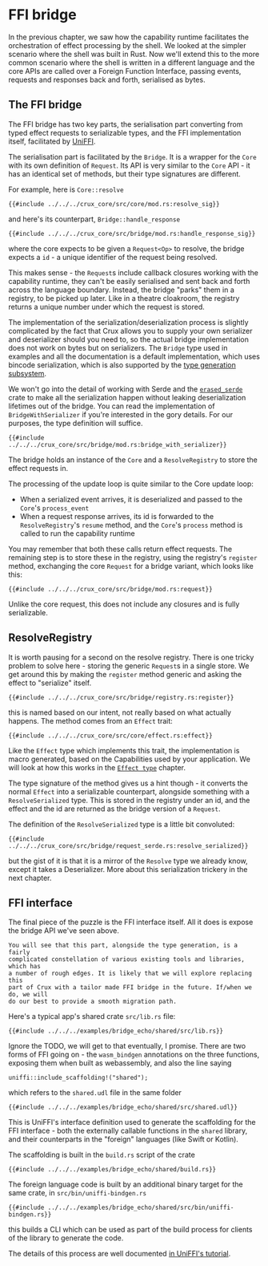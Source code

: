 # FFI bridge

In the previous chapter, we saw how the capability runtime facilitates the
orchestration of effect processing by the shell. We looked at the simpler
scenario where the shell was built in Rust. Now we'll extend this to the more
common scenario where the shell is written in a different language and the core
APIs are called over a Foreign Function Interface, passing events, requests and
responses back and forth, serialised as bytes.

## The FFI bridge

The FFI bridge has two key parts, the serialisation part converting from typed
effect requests to serializable types, and the FFI implementation itself,
facilitated by [UniFFI](https://github.com/mozilla/uniffi-rs).

The serialisation part is facilitated by the `Bridge`. It is a wrapper for the
`Core` with its own definition of `Request`. Its API is very similar to the
`Core` API - it has an identical set of methods, but their type signatures are
different.

For example, here is `Core::resolve`

```rust,no_run,noplayground
{{#include ../../../crux_core/src/core/mod.rs:resolve_sig}}
```

and here's its counterpart, `Bridge::handle_response`

```rust,no_run,noplayground
{{#include ../../../crux_core/src/bridge/mod.rs:handle_response_sig}}
```

where the core expects to be given a `Request<Op>` to resolve, the bridge
expects a `id` - a unique identifier of the request being resolved.

This makes sense - the `Request`s include callback closures working with the
capability runtime, they can't be easily serialised and sent back and forth
across the language boundary. Instead, the bridge "parks" them in a registry, to
be picked up later. Like in a theatre cloakroom, the registry returns a unique
number under which the request is stored.

The implementation of the serialization/deserialization process is slightly
complicated by the fact that Crux allows you to supply your own serializer and
deserializer should you need to, so the actual bridge implementation does not
work on bytes but on serializers. The `Bridge` type used in examples and all the
documentation is a default implementation, which uses bincode serialization,
which is also supported by the [type generation subsystem](./typegen.md).

We won't go into the detail of working with Serde and the
[`erased_serde`](https://docs.rs/erased-serde/) crate to make all the
serialization happen without leaking deserialization lifetimes out of the
bridge. You can read the implementation of `BridgeWithSerializer` if you're
interested in the gory details. For our purposes, the type definition will
suffice.

```rust,no_run,noplayground
{{#include ../../../crux_core/src/bridge/mod.rs:bridge_with_serializer}}
```

The bridge holds an instance of the `Core` and a `ResolveRegistry` to store the
effect requests in.

The processing of the update loop is quite similar to the Core update loop:

- When a serialized event arrives, it is deserialized and passed to the `Core`'s
  `process_event`
- When a request response arrives, its id is forwarded to the
  `ResolveRegistry`'s `resume` method, and the `Core`'s `process` method is
  called to run the capability runtime

You may remember that both these calls return effect requests. The remaining
step is to store these in the registry, using the registry's `register` method,
exchanging the core `Request` for a bridge variant, which looks like this:

```rust,no_run,noplayground
{{#include ../../../crux_core/src/bridge/mod.rs:request}}
```

Unlike the core request, this does not include any closures and is fully
serializable.

## ResolveRegistry

It is worth pausing for a second on the resolve registry. There is one tricky
problem to solve here - storing the generic `Request`s in a single store. We get
around this by making the `register` method generic and asking the effect to
"serialize" itself.

```rust,no_run,noplayground
{{#include ../../../crux_core/src/bridge/registry.rs:register}}
```

this is named based on our intent, not really based on what actually happens.
The method comes from an `Effect` trait:

```rust,no_run,noplayground
{{#include ../../../crux_core/src/core/effect.rs:effect}}
```

Like the `Effect` type which implements this trait, the implementation is macro
generated, based on the Capabilities used by your application. We will look at
how this works in the [`Effect type`](./effect.md) chapter.

The type signature of the method gives us a hint though - it converts the normal
`Effect` into a serializable counterpart, alongside something with a
`ResolveSerialized` type. This is stored in the registry under an id, and the effect and the id are returned as the bridge version
of a `Request`.

The definition of the `ResolveSerialized` type is a little bit convoluted:

```rust,no_run,noplayground
{{#include ../../../crux_core/src/bridge/request_serde.rs:resolve_serialized}}
```

but the gist of it is that it is a mirror of the `Resolve` type we already know,
except it takes a Deserializer. More about this serialization trickery in the
next chapter.

## FFI interface

The final piece of the puzzle is the FFI interface itself. All it does is expose
the bridge API we've seen above.

```admonish note
You will see that this part, alongside the type generation, is a fairly
complicated constellation of various existing tools and libraries, which has
a number of rough edges. It is likely that we will explore replacing this
part of Crux with a tailor made FFI bridge in the future. If/when we do, we will
do our best to provide a smooth migration path.
```

Here's a typical app's shared crate `src/lib.rs` file:

```rust,no_run,noplayground
{{#include ../../../examples/bridge_echo/shared/src/lib.rs}}
```

Ignore the TODO, we will get to that eventually, I promise. There are two forms
of FFI going on - the `wasm_bindgen` annotations on the three functions,
exposing them when built as webassembly, and also the line saying

```rust,no_run,noplayground
uniffi::include_scaffolding!("shared");
```

which refers to the `shared.udl` file in the same folder

```
{{#include ../../../examples/bridge_echo/shared/src/shared.udl}}
```

This is UniFFI's interface definition used to generate the scaffolding for the
FFI interface - both the externally callable functions in the `shared` library,
and their counterparts in the "foreign" languages (like Swift or Kotlin).

The scaffolding is built in the `build.rs` script of the crate

```rust,no_run,noplayground
{{#include ../../../examples/bridge_echo/shared/build.rs}}
```

The foreign language code is built by an additional binary target for the same
crate, in `src/bin/uniffi-bindgen.rs`

```rust,no_run,noplayground
{{#include ../../../examples/bridge_echo/shared/src/bin/uniffi-bindgen.rs}}
```

this builds a CLI which can be used as part of the build process for clients of
the library to generate the code.

The details of this process are well documented
[in UniFFI's tutorial](https://mozilla.github.io/uniffi-rs/Getting_started.html).
